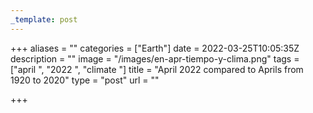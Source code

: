 ```yaml
---
_template: post
---
```





+++
aliases = ""
categories = ["Earth"]
date = 2022-03-25T10:05:35Z
description = ""
image = "/images/en-apr-tiempo-y-clima.png"
tags = ["april ", "2022 ", "climate "]
title = "April 2022 compared to Aprils from 1920 to 2020"
type = "post"
url = ""

+++
